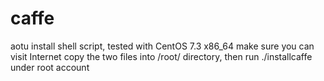 # caffe
aotu install shell script, tested with CentOS 7.3 x86_64
make sure you can visit Internet
copy the two files into /root/ directory, then run ./installcaffe under root account
